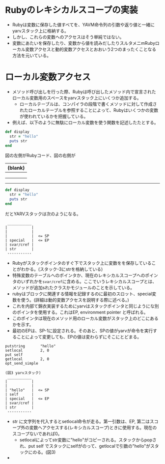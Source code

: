 # Rubyのレキシカルスコープの実装

*  Rubyは変数に保存した値すべてを、YAVM命令列の引数や返り値と一緒にyarvスタック上に格納する。
  * しかし、これらの変数へのアクセスはそう単純ではない。
* 変数にあたいを保存したり、変数から値を読みだしたりスルタメニmRubyローカル変数アクセスと動的変数アクセスとおおいう2つのまったくことなる方法を元いている。

# ローカル変数アクセス
* メソッド呼び出しを行った際、Rubyは呼び出したメソッド内で宣言されたローカル変数用のスペースをyarvスタック上にいくつか追加する。
  * ローカルテーブルは、コンパイラの段階で書くメソッドに対して作成されたローカルテーブルを参照することによって、Rubyはいくつかの変数が使われているかを把握している。
* 例えば、以下のように無駄にローカル変数を使う関数を記述したたとする。

```ruby
def display
  str = "hello"
  puts str
end
```

図の左側がRubyコード、図の右側が

| (blank) |
| ------------- |
|  |
|  |
|  |


---


```ruby
def display
  str = "hello"
  puts str
end
```
だとYARVスタックは次のようになる。

```
 ___________
|           |
|           |
|           |  <= SP
| special   |  <= EP
| svar/cref |
| str       |
 -----------
```

* Rubyがスタックポインタのすぐ下でスタック上に変数をを保存していることがわかる。(スタック-3にstrを格納している)
* 特殊変数のテーブルへのポインタか、現在のレキシカルスコープへのポインタのいずれかを`svar/cref`に含める。ここでいうレキシカルスコープとは、メソッドが追加sれたクラスかモジュールのことを示している。
* rubyはブロックに関連する情報を記録するのに最初のスロット、special変数を使う。(詳細は動的変数アクセスを説明する際に述べる。)
* これを内部て錦衣実装するためにyarvはスタックポインタと同じようにな別のポインタを使用する。これはEP, environment pointer と呼ばれる。
* このポインタは現在のメソッド用のローカル変数がスタック上のどこにあるかを示す。
* 最初のEPは、SP-1に設定される。そのあと、SPの値がyarvが命令を実行することによって変更しても、EPの値は変わらずにそこにとどまる。

```
putstring       "hello"
setlocal        2, 0
put self
getlocal        2, 0
opt_send_simple
```
```
(図3 yarvスタック)
 ___________
|           |
|           |
| "hello"   |  <= SP
| self      |
| special   |  <= EP
| svar/cref |
| str       |
 -----------
 ```

* str に文字列を代入するとsetlocal命令が走る。第一引数は、EP, 第二はスコープ外の変数へアクセスする(レキシカルスコープ)ときに使用する。現在のスコープないであれば0。
  * setlocalによってstr変数に"hello"がコピーされる。スタックからpopされ、put self でスタックにselfがのって、getlocalで引数の"hello"がスタックにのる。(図3)
*
